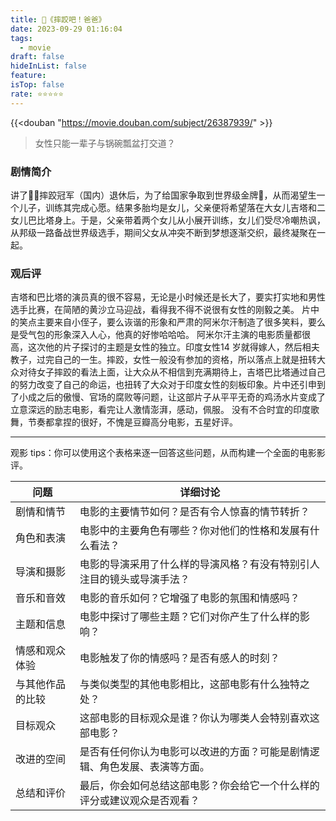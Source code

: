 ```yaml
---
title: 🎥《摔跤吧！爸爸》
date: 2023-09-29 01:16:04
tags:
  - movie
draft: false
hideInList: false
feature: 
isTop: false
rate: ⭐️⭐️⭐️⭐️⭐️
---
```


{{<douban "https://movie.douban.com/subject/26387939/" >}}

> 女性只能一辈子与锅碗瓢盆打交道？

### 剧情简介
讲了🤼‍♀️摔跤冠军（国内）退休后，为了给国家争取到世界级金牌🥇，从而渴望生一个儿子，训练其完成心愿。结果多胎均是女儿，父亲便将希望落在大女儿吉塔和二女儿巴比塔身上。于是，父亲带着两个女儿从小展开训练，女儿们受尽冷嘲热讽，从邦级一路备战世界级选手，期间父女从冲突不断到梦想逐渐交织，最终凝聚在一起。


### 观后评
吉塔和巴比塔的演员真的很不容易，无论是小时候还是长大了，要实打实地和男性选手比赛，在简陋的黄沙立马迎战，看得我不得不说很有女性的刚毅之美。
片中的笑点主要来自小侄子，要么诙谐的形象和严肃的阿米尔汗制造了很多笑料，要么是受气包的形象深入人心，他真的好惨哈哈哈。
阿米尔汗主演的电影质量都很高，这次他的片子探讨的主题是女性的独立。印度女性14 岁就得嫁人，然后相夫教子，过完自己的一生。摔跤，女性一般没有参加的资格，所以落点上就是扭转大众对待女子摔跤的看法上面，让大众从不相信到充满期待上，吉塔巴比塔通过自己的努力改变了自己的命运，也扭转了大众对于印度女性的刻板印象。片中还引申到了小成之后的傲慢、官场的腐败等问题，让这部片子从平平无奇的鸡汤水片变成了立意深远的励志电影，看完让人激情澎湃，感动，佩服。
没有不合时宜的印度歌舞，节奏都拿捏的很好，不愧是豆瓣高分电影，五星好评。


<!--more-->

---

观影 tips：你可以使用这个表格来逐一回答这些问题，从而构建一个全面的电影影评。


| 问题                             | 详细讨论                                                                                      |
| -------------------------------- | ----------------------------------------------------------------------------------------------- |
| 剧情和情节                       | 电影的主要情节如何？是否有令人惊喜的情节转折？                                               |
| 角色和表演                       | 电影中的主要角色有哪些？你对他们的性格和发展有什么看法？                                      |
| 导演和摄影                       | 电影的导演采用了什么样的导演风格？有没有特别引人注目的镜头或导演手法？                     |
| 音乐和音效                       | 电影的音乐如何？它增强了电影的氛围和情感吗？                                                    |
| 主题和信息                       | 电影中探讨了哪些主题？它们对你产生了什么样的影响？                                              |
| 情感和观众体验                   | 电影触发了你的情感吗？是否有感人的时刻？                                                        |
| 与其他作品的比较               | 与类似类型的其他电影相比，这部电影有什么独特之处？                                              |
| 目标观众                         | 这部电影的目标观众是谁？你认为哪类人会特别喜欢这部电影？                                        |
| 改进的空间                       | 是否有任何你认为电影可以改进的方面？可能是剧情逻辑、角色发展、表演等方面。                   |
| 总结和评价                       | 最后，你会如何总结这部电影？你会给它一个什么样的评分或建议观众是否观看？                      |



